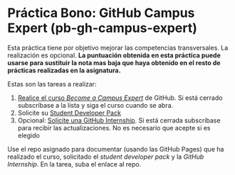# Práctica Bono: GitHub Campus Expert (pb-gh-campus-expert)

Esta práctica tiene por objetivo mejorar las competencias transversales. 
La realización es opcional. 
**La puntuación obtenida en esta práctica puede usarse para sustituir la nota mas baja que haya obtenido en el resto de prácticas realizadas en la asignatura.**

Estas son las tareas a realizar:

1. [Realice el curso *Become a Campus Expert*](https://githubcampus.expert/training) de GitHub. Si está cerrado subscríbase a la lista y siga el curso cuando se abra.
2. Solicite su [Student Developer Pack](https://education.github.com/pack)
3. Opcional: [Solicite una GitHub Internship](https://internships.github.com/). Si está cerrada subscríbase para recibir las actualizaciones. No es necesario que acepte si es elegido

Use el repo asignado para documentar (usando las GitHub Pages) que ha realizado el curso, solicitado el *student developer pack* y la *GitHub Internship*. En la tarea, suba el enlace al repo.


